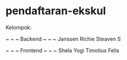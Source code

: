 # pendaftaran-ekskul

Kelompok:

~ ~ ~ Backend ~ ~ ~
Janssen
Richie
Steaven S

~ ~ ~ Frontend ~ ~ ~
Shela
Yogi
Timotius
Felis

